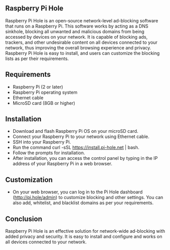 Raspberry Pi Hole
-------------------
Raspberry Pi Hole is an open-source network-level ad-blocking software that runs on a Raspberry Pi. This software works by acting as a DNS sinkhole, blocking all unwanted and malicious domains from being accessed by devices on your network. It is capable of blocking ads, trackers, and other undesirable content on all devices connected to your network, thus improving the overall browsing experience and privacy. Raspberry Pi Hole is easy to install, and users can customize the blocking lists as per their requirements.

Requirements
---------------
-   Raspberry Pi (2 or later)
-   Raspberry Pi operating system
-   Ethernet cable
-   MicroSD card (8GB or higher)

Installation
---------------
- Download and flash Raspberry Pi OS on your microSD card.
- Connect your Raspberry Pi to your network using Ethernet cable.
- SSH into your Raspberry Pi.
- Run the command curl -sSL https://install.pi-hole.net | bash.
- Follow the prompts for installation.
- After installation, you can access the control panel by typing in the IP address of your Raspberry Pi in a web browser.

Customization
----------------------------------
- On your web browser, you can log in to the Pi Hole dashboard (http://pi.hole/admin) to customize blocking and other settings. You can also add, whitelist, and blacklist domains as per your requirements.

Conclusion
----------------------------------
Raspberry Pi Hole is an effective solution for network-wide ad-blocking with added privacy and security. It is easy to install and configure and works on all devices connected to your network.
